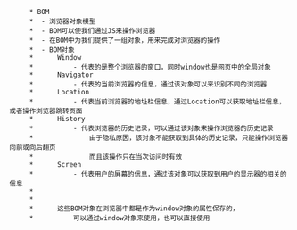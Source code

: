          * BOM
         * 	- 浏览器对象模型
         * 	- BOM可以使我们通过JS来操作浏览器
         * 	- 在BOM中为我们提供了一组对象，用来完成对浏览器的操作
         * 	- BOM对象
         * 		Window
         * 			- 代表的是整个浏览器的窗口，同时window也是网页中的全局对象
         * 		Navigator
         * 			- 代表的当前浏览器的信息，通过该对象可以来识别不同的浏览器
         * 		Location
         * 			- 代表当前浏览器的地址栏信息，通过Location可以获取地址栏信息，或者操作浏览器跳转页面
         * 		History
         * 			- 代表浏览器的历史记录，可以通过该对象来操作浏览器的历史记录
         * 				由于隐私原因，该对象不能获取到具体的历史记录，只能操作浏览器向前或向后翻页
         * 				而且该操作只在当次访问时有效
         * 		Screen
         * 			- 代表用户的屏幕的信息，通过该对象可以获取到用户的显示器的相关的信息
         * 
         * 
         * 		这些BOM对象在浏览器中都是作为window对象的属性保存的，
         * 			可以通过window对象来使用，也可以直接使用
